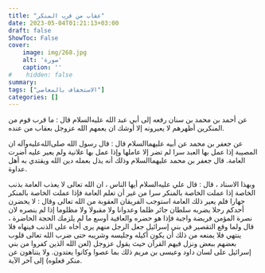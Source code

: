 ```yaml
---
title: "عقاب من قرب المنكر"
date: 2023-05-04T01:21:13+03:00
draft: false
ShowToc: False
cover:
    image: img/268.jpg
    alt: 'صورة'
    caption: ''
#    hidden: false
summary: 
tags: ["الاستخفاف بالمعاصي"]
categories: []
---
```

عن أحمد بن محمد بن سنان
رفعه إلى أبي عبد الله عليه‌السلام قال : ما قرب قوم من المنكرين أظهرهم لا يعيرونه
إلا أوشك ان يعمهم الله عزوجل بعقاب من عنده.

عن جعفر بن محمد عن أبيه عليهما‌السلام قال :
قال رسول الله صلى‌الله‌عليه‌وآله ان المصيبة إذا عمل بها العبد سرا لم تضر إلا عاملها
وإذا عمل بها علانية ولم يعير عليه أضرت العامة. قال جعفر بن محمد
عليهما‌السلام وذلك أنه يذل بعمله دين الله ويقتدي به أهل عداوة.

وبهذا الاسناد ، قال : قال علي عليه‌السلام أيها الناس ، ان الله تعالى
لا يعذب العامة بذنب الخاصة إذا عملت الخاصة بالمنكر سرا من غير أن
تعلم العامة فإذا عملت الخاصة بالمنكر جهارا فلم يعير ذلك العامة
استوجب الفريقان العقوبة من الله تعالى وقال : لا يحضرن أحدكم رجلا
يضربه سلطان جائر ظلما وعدوانا ولا مقبولا ولا مظلوما إذا لم ينصره
لان نصرة المؤمن فريضة واجبة فإذا هو حضره والعافية أوسع ما لم يلزمك
الحجة الحاضرة ، قال ولما وقع التقصير في بني إسرائيل جعل الرجل منهم
يرى أخاه على الذنب فينهاه فلا ينتهي فلا يمنعه من ذلك أن يكون أكيله
وجليسه وشريبه حتى ضرب الله تعالى قلوب بعضهم ببعض ونزل فيهم
القرآن حيث يقول عزوجل (لعن الله الذين كفروا من بني إسرائيل على
لسان داود وعيسى بن مريم ذلك بما عصوا وكانوا يعتدون. ولا يتناهون
عن منكر فعلوه) إلى آخر الآية.

